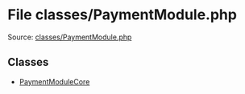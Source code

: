 File classes/PaymentModule.php
=========
Source: [classes/PaymentModule.php](https://github.com/PrestaShop/PrestaShop/blob/1.6.1.1/classes/PaymentModule.php)


Classes
-------

* [PaymentModuleCore](class.PaymentModuleCore)

